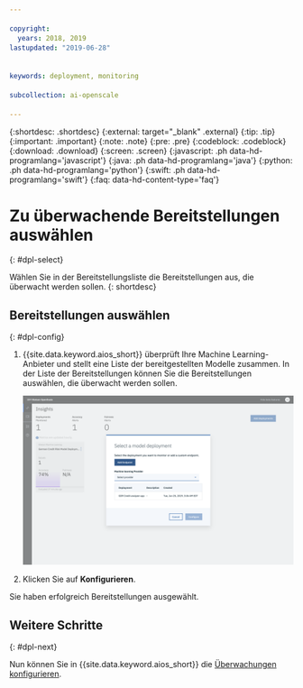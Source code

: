 ```yaml
---

copyright:
  years: 2018, 2019
lastupdated: "2019-06-28"


keywords: deployment, monitoring 

subcollection: ai-openscale

---
```


{:shortdesc: .shortdesc}
{:external: target="_blank" .external}
{:tip: .tip}
{:important: .important}
{:note: .note}
{:pre: .pre}
{:codeblock: .codeblock}
{:download: .download}
{:screen: .screen}
{:javascript: .ph data-hd-programlang='javascript'}
{:java: .ph data-hd-programlang='java'}
{:python: .ph data-hd-programlang='python'}
{:swift: .ph data-hd-programlang='swift'}
{:faq: data-hd-content-type='faq'}

# Zu überwachende Bereitstellungen auswählen
{: #dpl-select}

Wählen Sie in der Bereitstellungsliste die Bereitstellungen aus, die überwacht werden sollen.
{: shortdesc}

## Bereitstellungen auswählen
{: #dpl-config}

1.  {{site.data.keyword.aios_short}} überprüft Ihre Machine Learning-Anbieter und stellt eine Liste der bereitgestellten Modelle zusammen. In der Liste der Bereitstellungen können Sie die Bereitstellungen auswählen, die überwacht werden sollen.

    ![Bereitstellungen auswählen](images/wos-select-model-deployment.png)

1.  Klicken Sie auf **Konfigurieren**.

Sie haben erfolgreich Bereitstellungen ausgewählt. 

## Weitere Schritte
{: #dpl-next}

Nun können Sie in {{site.data.keyword.aios_short}} die [Überwachungen konfigurieren](/docs/services/ai-openscale?topic=ai-openscale-mo-config).
